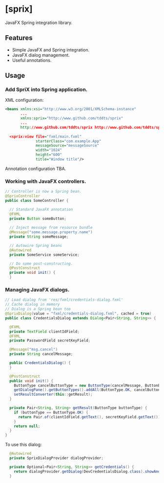 # [sprix]
JavaFX Spring integration library.

## Features
- Simple JavaFX and Spring integration.
- JavaFX dialog management.
- Useful annotations.

## Usage
### Add SpriX into Spring application.
XML configuration:
```xml
<beans xmlns:xsi="http://www.w3.org/2001/XMLSchema-instance"
       ...
       xmlns:sprix="http://www.github.com/tddts/sprix"
       ...
       http://www.github.com/tddts/sprix http://www.github.com/tddts/sprix/sprix.xsd">
       
  <sprix:view file="fxml/main.fxml"
              starterClass="com.example.App"
              messageSource="messageSource"
              width="1024"
              height="600"
              title="Window title"/>
```
Annotation configuration TBA.
### Working with JavaFX controllers.
```java
// Controller is now a Spring bean.
@SprixController
public class SomeController {

  // Standard JavaFX annotation
  @FXML
  private Button someButton;
  
  // Inject message from resource bundle
  @Message("some.message.property.name")
  private String someMessage;

  // Autowire Spring beans
  @Autowired
  private SomeService someService;

  // Do some post-constructing.
  @PostConstruct
  private void init() {
  }
```

### Managing JavaFX dialogs.
```java
// Load dialog from 'res/fxml/credentials-dialog.fxml'
// Cache dialog in memory
// Dialog is a Spring bean too
@SprixDialog(value = "fxml/credentials-dialog.fxml", cached = true)
public class CredentialsDialog extends Dialog<Pair<String, String>> {

  @FXML
  private TextField clientIdField;
  @FXML
  private PasswordField secretKeyField;

  @Message("msg.cancel")
  private String cancelMessage;

  public CredentialsDialog() {
  }

  @PostConstruct
  public void init() {
    ButtonType cancelButtonType = new ButtonType(cancelMessage, ButtonBar.ButtonData.CANCEL_CLOSE);
    getDialogPane().getButtonTypes().addAll(ButtonType.OK, cancelButtonType);
    setResultConverter(this::getResult);
  }

  private Pair<String, String> getResult(ButtonType buttonType) {
    if (buttonType == ButtonType.OK) {
      return Pair.of(clientIdField.getText(), secretKeyField.getText());
    }
    return null;
  }
}
```
To use this dialog:
```java
  @Autowired
  private SprixDialogProvider dialogProvider;

  private Optional<Pair<String, String>> getCredentials() {
    return dialogProvider.getDialog(DevCredentialsDialog.class).showAndWait();
  }  
```
